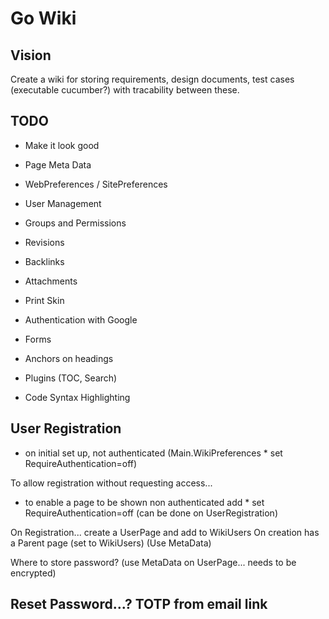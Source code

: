 # Go Wiki

## Vision

Create a wiki for storing requirements, design documents, test cases (executable cucumber?)
with tracability between these.

## TODO
 * Make it look good

 * Page Meta Data
 * WebPreferences / SitePreferences
 * User Management
 * Groups and Permissions
 * Revisions
 * Backlinks
 * Attachments
 * Print Skin
 * Authentication with Google
 * Forms
 * Anchors on headings
 * Plugins (TOC, Search)
 * Code Syntax Highlighting


## User Registration
 * on initial set up, not authenticated (Main.WikiPreferences  * set RequireAuthentication=off)
 
To allow registration without requesting access...
 * to enable a page to be shown non authenticated add * set RequireAuthentication=off (can be done on UserRegistration)

On Registration... create a UserPage and add to WikiUsers
On creation has a Parent page (set to WikiUsers) (Use MetaData)

Where to store password? (use MetaData on UserPage... needs to be encrypted)


## Reset Password...? TOTP from email link
